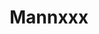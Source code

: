 ---
title: Mannxxx
github: https://github.com/Mannxxx
mode: dark
transition: 3s
archetype:
  - Little Bit of Everything
---